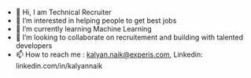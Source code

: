 - 👋 Hi, I am Technical Recruiter  
- 👀 I’m interested in helping people to get best jobs 
- 🌱 I’m currently learning Machine Learning
- 💞️ I’m looking to collaborate on recruitement and building with talented developers
- 📫 How to reach me : kalyan.naik@experis.com, Linkedin: linkedin.com/in/kalyannaik
